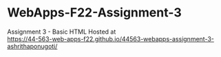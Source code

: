 # WebApps-F22-Assignment-3
Assignment 3 - Basic HTML
Hosted at
<br><https://44-563-web-apps-f22.github.io/44563-webapps-assignment-3-ashrithaponugoti/>
